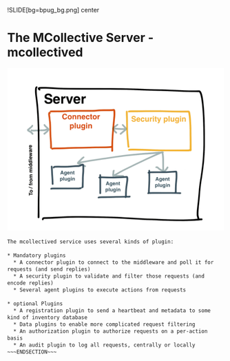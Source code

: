 !SLIDE[bg=bpug_bg.png] center

# The MCollective Server -  mcollectived #

![MCollective Server](../_images/server.png "The mcollectived Server Component")

~~~SECTION:notes~~~
The mcollectived service uses several kinds of plugin:

* Mandatory plugins
  * A connector plugin to connect to the middleware and poll it for requests (and send replies)
  * A security plugin to validate and filter those requests (and encode replies)
  * Several agent plugins to execute actions from requests

* optional Plugins
  * A registration plugin to send a heartbeat and metadata to some kind of inventory database
  * Data plugins to enable more complicated request filtering
  * An authorization plugin to authorize requests on a per-action basis
  * An audit plugin to log all requests, centrally or locally
~~~ENDSECTION~~~
